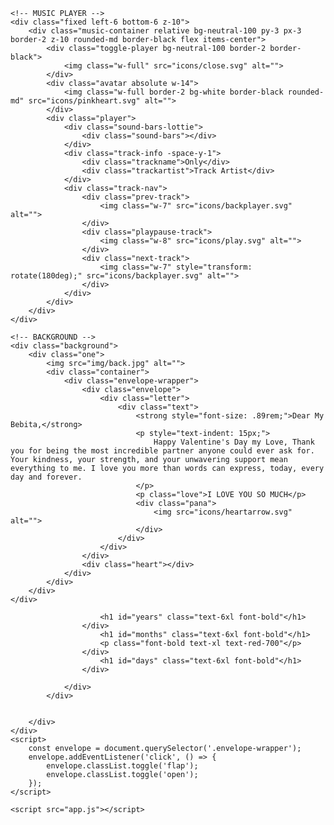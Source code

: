 <!DOCTYPE html>
<html lang="en">
<head>
    <meta charset="UTF-8">
    <meta name="viewport" content="width=device-width, initial-scale=1.0">
    <script src="https://cdn.tailwindcss.com"></script>
    <link rel="preconnect" href="https://fonts.googleapis.com">
    <link rel="preconnect" href="https://fonts.gstatic.com" crossorigin>
    <link href="https://fonts.googleapis.com/css2?family=Comic+Neue:wght@300;400;700&display=swap" rel="stylesheet">
    <script src="https://cdnjs.cloudflare.com/ajax/libs/bodymovin/5.5.3/lottie_svg.min.js"></script>
    <title>for Lei</title>
    <link rel="icon" href="icons/tab-icon.png"/>
    <link rel="stylesheet" href="./style.css">
</head>
<body style="font-family: 'Comic Neue';" class="relative">

    <!-- MUSIC PLAYER -->
    <div class="fixed left-6 bottom-6 z-10">
        <div class="music-container relative bg-neutral-100 py-3 px-3 border-2 z-10 rounded-md border-black flex items-center">
            <div class="toggle-player bg-neutral-100 border-2 border-black">
                <img class="w-full" src="icons/close.svg" alt="">
            </div>
            <div class="avatar absolute w-14">
                <img class="w-full border-2 bg-white border-black rounded-md" src="icons/pinkheart.svg" alt="">
            </div>
            <div class="player">
                <div class="sound-bars-lottie">
                    <div class="sound-bars"></div>
                </div>
                <div class="track-info -space-y-1">
                    <div class="trackname">Only</div>
                    <div class="trackartist">Track Artist</div>
                </div>
                <div class="track-nav">
                    <div class="prev-track">
                        <img class="w-7" src="icons/backplayer.svg" alt="">
                    </div>
                    <div class="playpause-track">
                        <img class="w-8" src="icons/play.svg" alt="">
                    </div>
                    <div class="next-track">
                        <img class="w-7" style="transform: rotate(180deg);" src="icons/backplayer.svg" alt="">
                    </div>
                </div>
            </div>
        </div>
    </div>

    <!-- BACKGROUND -->
    <div class="background">
        <div class="one">
            <img src="img/back.jpg" alt="">
            <div class="container">
                <div class="envelope-wrapper">
                    <div class="envelope">
                        <div class="letter">
                            <div class="text">
                                <strong style="font-size: .89rem;">Dear My Bebita,</strong>
                                <p style="text-indent: 15px;">
                                    Happy Valentine's Day my Love, Thank you for being the most incredible partner anyone could ever ask for. Your kindness, your strength, and your unwavering support mean everything to me. I love you more than words can express, today, every day and forever.
                                </p>
                                <p class="love">I LOVE YOU SO MUCH</p>
                                <div class="pana">
                                    <img src="icons/heartarrow.svg" alt="">
                                </div>
                            </div>
                        </div>
                    </div>
                    <div class="heart"></div>
                </div>
            </div>
        </div>
    </div>

                        <h1 id="years" class="text-6xl font-bold"</h1>
                    </div>
                        <h1 id="months" class="text-6xl font-bold"</h1>
                        <p class="font-bold text-xl text-red-700"</p>
                    </div>
                        <h1 id="days" class="text-6xl font-bold"</h1>
                    </div>
                 
                </div>
            </div>


        </div>
    </div>
    <script>
        const envelope = document.querySelector('.envelope-wrapper');
        envelope.addEventListener('click', () => {
            envelope.classList.toggle('flap');
            envelope.classList.toggle('open');
        });
    </script>
    
    <script src="app.js"></script> 
</body>
</html>
